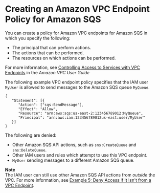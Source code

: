 # Creating an Amazon VPC Endpoint Policy for Amazon SQS<a name="sqs-vpc-endpoint-policy"></a>

You can create a policy for Amazon VPC endpoints for Amazon SQS in which you specify the following:
+ The principal that can perform actions\.
+ The actions that can be performed\.
+ The resources on which actions can be performed\.

For more information, see [Controlling Access to Services with VPC Endpoints](https://docs.aws.amazon.com/vpc/latest/userguide/vpc-endpoints-access.html) in the *Amazon VPC User Guide*

The following example VPC endpoint policy specifies that the IAM user `MyUser` is allowed to send messages to the Amazon SQS queue `MyQueue`\.

```
{
   "Statement": [{
      "Action": ["sqs:SendMessage"],
      "Effect": "Allow",
      "Resource": "arn:aws:sqs:us-east-2:123456789012:MyQueue",
      "Principal": "arn:aws:iam:123456789012us-east:user/MyUser"
   }]
}
```

The following are denied:
+ Other Amazon SQS API actions, such as `sns:CreateQueue` and `sns:DeleteQueue`\.
+ Other IAM users and rules which attempt to use this VPC endpoint\.
+ `MyUser` sending messages to a different Amazon SQS queue\.

**Note**  
The IAM user can still use other Amazon SQS API actions from *outside* the VPC\. For more information, see [Example 5: Deny Access if It Isn't from a VPC Endpoint](sqs-creating-custom-policies-access-policy-examples.md#deny-not-from-vpc)\.